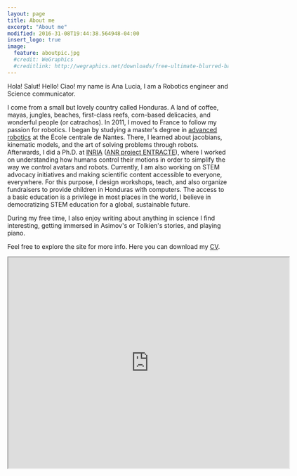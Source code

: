 ```yaml
---
layout: page
title: About me
excerpt: "About me"
modified: 2016-31-08T19:44:38.564948-04:00
insert_logo: true
image:
  feature: aboutpic.jpg
  #credit: WeGraphics
  #creditlink: http://wegraphics.net/downloads/free-ultimate-blurred-background-pack/
---
```


Hola! Salut! Hello! Ciao! my name is Ana Lucia, I am a Robotics engineer and Science communicator.

I come from a small but lovely country called Honduras. A land of coffee, mayas, jungles, beaches, first-class reefs, corn-based delicacies, and wonderful people (or catrachos). 
In 2011, I moved to France to follow my passion for robotics. I began by studying a master's degree in [advanced robotics](http://masteraria.irccyn.ec-nantes.fr/index.php/presentation-roba-en) at the École centrale de Nantes. There, I learned about jacobians, kinematic models, and the art of solving problems through robots.
Afterwards, I did a Ph.D. at [INRIA](http://www.inria.fr/en/centre/rennes) ([ANR project ENTRACTE](http://homepages.laas.fr/nmansard/entracte/index.php?n=Main.HomePage)), where I worked on understanding how humans control their motions in order to simplify the way we control avatars and robots. Currently, I am also working on STEM advocacy initiatives and making scientific content accessible to everyone, everywhere. For this purpose, I design workshops, teach, and also organize fundraisers to provide children in Honduras with computers. The access to a basic education is a privilege in most places in the world, I believe in democratizing STEM education for a global, sustainable future.

During my free time, I also enjoy writing about anything in science I find interesting, getting immersed in Asimov's or Tolkien's stories, and playing piano.

Feel free to explore the site for more info. Here you can download my [CV](/share/AnaLuciaCruz_CV.pdf).

<iframe src="https://www.google.com/maps/d/u/0/embed?mid=17PEVTE55f01ViOoxnm46z_7eCP4" width="640" height="480"></iframe>




